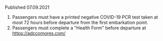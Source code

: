 Published 07.09.2021
1. Passengers must have a printed negative COVID-19 PCR test taken at most 72 hours before departure from the first embarkation point.
2. Passengers must complete a "Health Form" before departure at <a href="https://adccomores.com/">https://adccomores.com/</a>